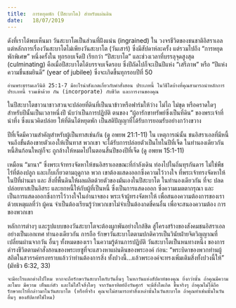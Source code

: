 ```yaml
---
title:  การหยุดพัก (ปีสะบาโต) สำหรับแผ่นดิน
date:   18/07/2019
---
```


ดังที่เราได้พบเห็นมา วันสะบาโตเป็นส่วนที่ฝังแน่น (ingrained) ใน วงจรชีวิตของชนชาติอิสราเอล แต่หลักการเรื่องวันสะบาโตไม่เพียงวันสะบาโต (วันเสาร์) ซึ่งมีสัปดาห์ละครั้ง แต่รวมไปถึง “การหยุดพักพิเศษ” หนึ่งครั้งใน ทุกรอบเจ็ดปี เรียกว่า “ปีสะบาโต” และช่วงเวลาที่บรรลุจุดสูงสุด (culminating) คือเมื่อปีสะบาโตได้บรรจบเจ็ดรอบ ซึ่งปีถัดไปก็จะเป็นปีแห่ง “เสรีภาพ” หรือ “ปีแห่งความชื่นชมยินดี” (year of jubilee) ซึ่งจะเกิดขึ้นทุกรอบปีที่ 50

`อ่านพระธรรมเลวีนิติ 25:1-7 มีอะไรน่าสังเกตเกี่ยวกับคำสั่งสอน ประเภทนี้ ในวิธีใดบ้างที่คุณสามารถนำหลักการประเภทนี้ รวมเข้าด้วย กัน (incorporate) กับชีวิต และการงานของคุณ`

ในปีสะบาโตชาวนาชาวสวนจะปล่อยที่ดินที่เป็นนาข้าวหรือฟาร์มให้ว่าง ไม่ไถ ไม่ขุด หรือคราดใดๆ สำหรับปีนั้นเป็นเวลาหนึ่งปี นับว่าเป็นการปฏิบัติ ตนของ “ผู้อารักขาทรัพย์ซึ่งเป็นที่ดิน” ของพระเจ้าที่น่าทึ่ง ซึ่งแนวคิดปล่อย ให้ที่ดินได้หยุดพัก เป็นสติปัญญาที่ได้รับการยอมรับอย่างกว้างขวาง

ปีที่เจ็ดมีความสำคัญสำหรับผู้เป็นทาสเช่นกัน (ดู อพยพ 21:1-11) ใน เหตุการณ์นั้น ชนอิสราเอลที่มีหนี้จนถึงขั้นต้องขายตัวเองให้เป็นทาส พวกเขา จะได้รับการปล่อยตัวเป็นไทในปีที่เจ็ด ในทำนองเดียวกัน หนี้สินก้อนใหญ่ก็จะ ถูกล้างให้หมดไปในตอนสิ้นปีของปีที่เจ็ด (ดู อพยพ 15:1-11)

เหมือน “มานา” ซึ่งพระเจ้าทรงจัดหาให้ชนอิสราเอลขณะที่กำลังเดิน ท่องไปในถิ่นทุรกันดาร ไม่ใช่พืชไร่ที่ต้องปลูก และเก็บเกี่ยวตามฤดูกาล พวก เขาต้องแสดงออกซึ่งความไว้วางใจ ที่พระเจ้าทรงจัดหาให้ในปีที่ผ่านมา และ สิ่งที่พื้นดินให้ผลผลิตด้วยตัวของมันเองในปีสะบาโต ในทำนองเดียวกัน ที่จะ ปลดปล่อยทาสเป็นอิสระ และยกหนี้ให้กับผู้ที่เป็นหนี้ ซึ่งเป็นการแสดงออก ซึ่งความเมตตากรุณา และเป็นการแสดงออกซึ่งการไว้วางใจในอำนาจของ พระเจ้าผู้ทรงจัดหาให้ เพื่อสนองความต้องการของเรา ด้วยเหตุผลที่ว่า ผู้คน จำเป็นต้องเรียนรู้ว่าพวกเขาไม่จำเป็นต้องกดขี่คนอื่น เพื่อจะสนองความต้อง การของพวกเขา

หลักการต่างๆ และรูปแบบของวันสะบาโตจะต้องผูกพันอย่างใกล้ชิด สู่โครงสร้างของสังคมชนอิสราเอลอย่างเป็นเอกเทศ ทำนองเดียวกัน การถือ รักษาวันสะบาโตตามปกติควรเป็นวินัยฝ่ายจิตวิญญาณที่เปลี่ยนผ่านจากวัน อื่นๆ ทั้งหมดของเรา ในความรู้ด้านการปฏิบัติ วันสะบาโตเป็นหนทางหนึ่ง ของการดำรงชีวิตตามคำสั่งสอนของพระเยซูที่จะแสวงหาแผ่นดินของพระองค์ ก่อน: “พระบิดาของพวกท่านผู้สถิตในสวรรค์ทรงทราบแล้วว่าท่านต้องการสิ่ง ทั้งปวงนี้...แล้วพระองค์จะทรงเพิ่มเติมสิ่งทั้งปวงนี้ให้” (มัทธิว 6:32, 33)

`จะมีอะไรแตกต่างไปไหม หากจะถือรักษาวันสะบาโตกับวันอื่นๆ ในหกวันแห่งสัปดาห์ของคุณ ยิ่งกว่านั้น ถ้าคุณมีความละโมบ มีความ เห็นแก่ตัว และไม่ใส่ใจสิ่งใดๆ จากวันอาทิตย์ถึงวันศุกร์ จะมีสิ่งใดเกิด ขึ้นจริงๆ ถ้าคุณไม่ได้ถือรักษาอะไรที่กล่าวมาในวันสะบาโต (หรือที่จริง คุณจะไม่สามารถทำสิ่งเหล่านั้นในวันสะบาโต ถ้าคุณทำเช่นนั้นในวัน อื่นๆ ของสัปดาห์ใช่ไหม)`